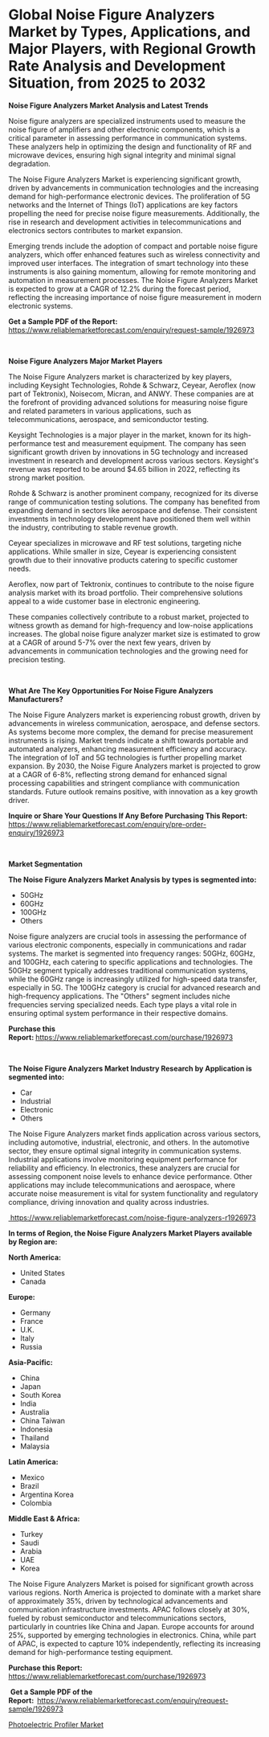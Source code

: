 <p><h1>Global Noise Figure Analyzers Market by Types, Applications, and Major Players, with Regional Growth Rate Analysis and Development Situation, from 2025 to 2032</h1></p><p><strong>Noise Figure Analyzers Market Analysis and Latest Trends</strong></p>
<p><p>Noise figure analyzers are specialized instruments used to measure the noise figure of amplifiers and other electronic components, which is a critical parameter in assessing performance in communication systems. These analyzers help in optimizing the design and functionality of RF and microwave devices, ensuring high signal integrity and minimal signal degradation.</p><p>The Noise Figure Analyzers Market is experiencing significant growth, driven by advancements in communication technologies and the increasing demand for high-performance electronic devices. The proliferation of 5G networks and the Internet of Things (IoT) applications are key factors propelling the need for precise noise figure measurements. Additionally, the rise in research and development activities in telecommunications and electronics sectors contributes to market expansion.</p><p>Emerging trends include the adoption of compact and portable noise figure analyzers, which offer enhanced features such as wireless connectivity and improved user interfaces. The integration of smart technology into these instruments is also gaining momentum, allowing for remote monitoring and automation in measurement processes. The Noise Figure Analyzers Market is expected to grow at a CAGR of 12.2% during the forecast period, reflecting the increasing importance of noise figure measurement in modern electronic systems.</p></p>
<p><strong>Get a Sample PDF of the Report:&nbsp;</strong> <a href="https://www.reliablemarketforecast.com/enquiry/request-sample/1926973?utm_campaign=1875&utm_medium=2&utm_source=Github&utm_content=ia&utm_term=15012025&utm_id=noise-figure-analyzers">https://www.reliablemarketforecast.com/enquiry/request-sample/1926973</a></p>
<p>&nbsp;</p>
<p><strong>Noise Figure Analyzers Major Market Players</strong></p>
<p><p>The Noise Figure Analyzers market is characterized by key players, including Keysight Technologies, Rohde & Schwarz, Ceyear, Aeroflex (now part of Tektronix), Noisecom, Micran, and ANWY. These companies are at the forefront of providing advanced solutions for measuring noise figure and related parameters in various applications, such as telecommunications, aerospace, and semiconductor testing.</p><p>Keysight Technologies is a major player in the market, known for its high-performance test and measurement equipment. The company has seen significant growth driven by innovations in 5G technology and increased investment in research and development across various sectors. Keysight's revenue was reported to be around $4.65 billion in 2022, reflecting its strong market position.</p><p>Rohde & Schwarz is another prominent company, recognized for its diverse range of communication testing solutions. The company has benefited from expanding demand in sectors like aerospace and defense. Their consistent investments in technology development have positioned them well within the industry, contributing to stable revenue growth.</p><p>Ceyear specializes in microwave and RF test solutions, targeting niche applications. While smaller in size, Ceyear is experiencing consistent growth due to their innovative products catering to specific customer needs.</p><p>Aeroflex, now part of Tektronix, continues to contribute to the noise figure analysis market with its broad portfolio. Their comprehensive solutions appeal to a wide customer base in electronic engineering.</p><p>These companies collectively contribute to a robust market, projected to witness growth as demand for high-frequency and low-noise applications increases. The global noise figure analyzer market size is estimated to grow at a CAGR of around 5-7% over the next few years, driven by advancements in communication technologies and the growing need for precision testing.</p></p>
<p>&nbsp;</p>
<p><strong>What Are The Key Opportunities For Noise Figure Analyzers Manufacturers?</strong></p>
<p><p>The Noise Figure Analyzers market is experiencing robust growth, driven by advancements in wireless communication, aerospace, and defense sectors. As systems become more complex, the demand for precise measurement instruments is rising. Market trends indicate a shift towards portable and automated analyzers, enhancing measurement efficiency and accuracy. The integration of IoT and 5G technologies is further propelling market expansion. By 2030, the Noise Figure Analyzers market is projected to grow at a CAGR of 6-8%, reflecting strong demand for enhanced signal processing capabilities and stringent compliance with communication standards. Future outlook remains positive, with innovation as a key growth driver.</p></p>
<p><strong>Inquire or Share Your Questions If Any Before Purchasing This Report:</strong> <a href="https://www.reliablemarketforecast.com/enquiry/pre-order-enquiry/1926973?utm_campaign=1875&utm_medium=2&utm_source=Github&utm_content=ia&utm_term=15012025&utm_id=noise-figure-analyzers">https://www.reliablemarketforecast.com/enquiry/pre-order-enquiry/1926973</a></p>
<p>&nbsp;</p>
<p><strong>Market Segmentation</strong></p>
<p><strong>The Noise Figure Analyzers Market Analysis by types is segmented into:</strong></p>
<p><ul><li>50GHz</li><li>60GHz</li><li>100GHz</li><li>Others</li></ul></p>
<p><p>Noise figure analyzers are crucial tools in assessing the performance of various electronic components, especially in communications and radar systems. The market is segmented into frequency ranges: 50GHz, 60GHz, and 100GHz, each catering to specific applications and technologies. The 50GHz segment typically addresses traditional communication systems, while the 60GHz range is increasingly utilized for high-speed data transfer, especially in 5G. The 100GHz category is crucial for advanced research and high-frequency applications. The "Others" segment includes niche frequencies serving specialized needs. Each type plays a vital role in ensuring optimal system performance in their respective domains.</p></p>
<p><strong>Purchase this Report:&nbsp;</strong><a href="https://www.reliablemarketforecast.com/purchase/1926973?utm_campaign=1875&utm_medium=2&utm_source=Github&utm_content=ia&utm_term=15012025&utm_id=noise-figure-analyzers">https://www.reliablemarketforecast.com/purchase/1926973</a></p>
<p>&nbsp;</p>
<p><strong>The Noise Figure Analyzers Market Industry Research by Application is segmented into:</strong></p>
<p><ul><li>Car</li><li>Industrial</li><li>Electronic</li><li>Others</li></ul></p>
<p><p>The Noise Figure Analyzers market finds application across various sectors, including automotive, industrial, electronic, and others. In the automotive sector, they ensure optimal signal integrity in communication systems. Industrial applications involve monitoring equipment performance for reliability and efficiency. In electronics, these analyzers are crucial for assessing component noise levels to enhance device performance. Other applications may include telecommunications and aerospace, where accurate noise measurement is vital for system functionality and regulatory compliance, driving innovation and quality across industries.</p></p>
<p><a href="https://www.reliablemarketforecast.com/noise-figure-analyzers-r1926973?utm_campaign=1875&utm_medium=2&utm_source=Github&utm_content=ia&utm_term=15012025&utm_id=noise-figure-analyzers">&nbsp;https://www.reliablemarketforecast.com/noise-figure-analyzers-r1926973</a></p>
<p><strong>In terms of Region, the Noise Figure Analyzers Market Players available by Region are:</strong></p>
<p>
    <p> <strong> North America: </strong>
        <ul>
            <li>United States</li>
            <li>Canada</li>
        </ul>
        </p> 
    <p> <strong> Europe: </strong>
        <ul>
            <li>Germany</li>
            <li>France</li>
            <li>U.K.</li>
            <li>Italy</li>
            <li>Russia</li>
        </ul>
        </p> 
    <p> <strong> Asia-Pacific: </strong>
        <ul>
            <li>China</li>
            <li>Japan</li>
            <li>South Korea</li>
            <li>India</li>
            <li>Australia</li>
            <li>China Taiwan</li>
            <li>Indonesia</li>
            <li>Thailand</li>
            <li>Malaysia</li>
        </ul>
        </p> 
    <p> <strong> Latin America: </strong>
        <ul>
            <li>Mexico</li>
            <li>Brazil</li>
            <li>Argentina Korea</li>
            <li>Colombia</li>
        </ul>
        </p> 
    <p> <strong> Middle East & Africa: </strong>
        <ul>
            <li>Turkey</li>
            <li>Saudi</li>
            <li>Arabia</li>
            <li>UAE</li>
            <li>Korea</li>
        </ul>
    </p>
    </p>
<p><p>The Noise Figure Analyzers Market is poised for significant growth across various regions. North America is projected to dominate with a market share of approximately 35%, driven by technological advancements and communication infrastructure investments. APAC follows closely at 30%, fueled by robust semiconductor and telecommunications sectors, particularly in countries like China and Japan. Europe accounts for around 25%, supported by emerging technologies in electronics. China, while part of APAC, is expected to capture 10% independently, reflecting its increasing demand for high-performance testing equipment.</p></p>
<p><strong>Purchase this Report: </strong><a href="https://www.reliablemarketforecast.com/purchase/1926973?utm_campaign=1875&utm_medium=2&utm_source=Github&utm_content=ia&utm_term=15012025&utm_id=noise-figure-analyzers">https://www.reliablemarketforecast.com/purchase/1926973</a></p>
<p>&nbsp;<strong>Get a Sample PDF of the Report:&nbsp;&nbsp;</strong><a href="https://www.reliablemarketforecast.com/enquiry/request-sample/1926973?utm_campaign=1875&utm_medium=2&utm_source=Github&utm_content=ia&utm_term=15012025&utm_id=noise-figure-analyzers">https://www.reliablemarketforecast.com/enquiry/request-sample/1926973</a></p>
<p><strong></strong></p>
<p><p><a href="https://github.com/Chiragrp22/Market-Research-Report-List-7/blob/main/photoelectric-profiler-market.md?utm_campaign=1875&utm_medium=2&utm_source=Github&utm_content=ia&utm_term=15012025&utm_id=noise-figure-analyzers">Photoelectric Profiler Market</a></p></p>